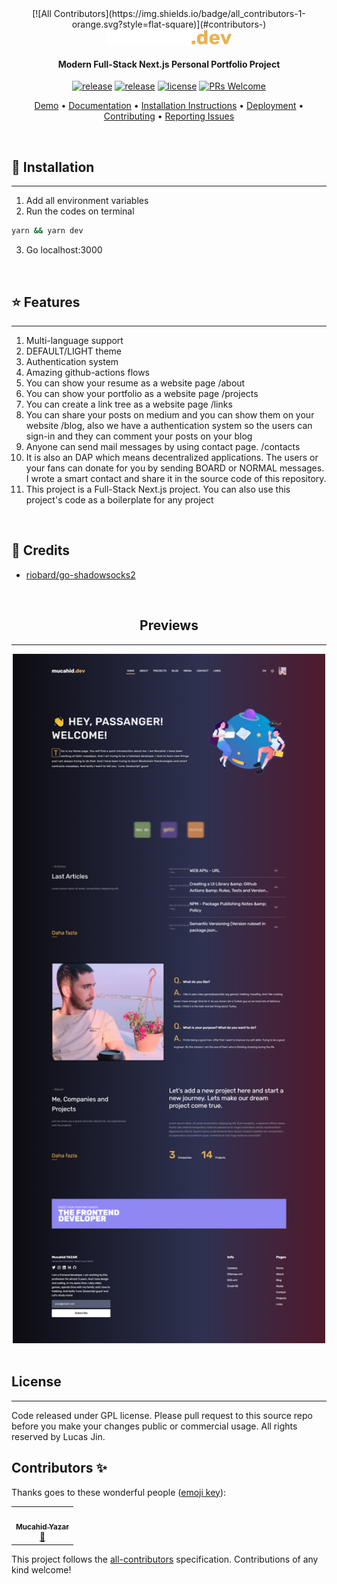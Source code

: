 <div align="center">
<!-- ALL-CONTRIBUTORS-BADGE:START - Do not remove or modify this section -->
[![All Contributors](https://img.shields.io/badge/all_contributors-1-orange.svg?style=flat-square)](#contributors-)
<!-- ALL-CONTRIBUTORS-BADGE:END -->
  <img src="public/github-brand.png" alt="mucahid.dev" width="200">
</div>
<h4 align="center">Modern Full-Stack Next.js Personal Portfolio Project</h4>

<div align="center">

[![release](https://img.shields.io/github/release/mucahidyazar/mucahid.dev/all.svg?style=flat-square)](https://github.com/mucahidyazar/mucahid.dev/releases)
[![release](https://img.shields.io/github/workflow/status/mucahidyazar/mucahid.dev/Go?style=flat-square)](https://github.com/mucahidyazar/mucahid.dev/releases)
[![license](https://img.shields.io/github/license/zhiqwang/yolov5-rt-stack?color=dfd)](LICENSE)
[![PRs Welcome](https://img.shields.io/badge/PRs-welcome-pink.svg)](https://github.com/jinfagang/yolov7/issues?q=is%3Aopen+is%3Aissue+label%3A%22help+wanted%22)

[Demo](https://mucahid.dev) •
[Documentation](https://github.com/jinfagang/yolov7) •
[Installation Instructions](https://github.com/jinfagang/yolov7) •
[Deployment](#deploy) • [Contributing](.github/CONTRIBUTING.md) •
[Reporting Issues](https://github.com/jinfagang/yolov7/issues/new?assignees=&labels=&template=bug-report.yml)

</div>

<br />

## 🚀 Installation

<hr />

1. Add all environment variables
2. Run the codes on terminal

```bash
yarn && yarn dev
```

3. Go localhost:3000

<br />

## ⭐️ Features

<hr />

1. Multi-language support
2. DEFAULT/LIGHT theme
3. Authentication system
4. Amazing github-actions flows
5. You can show your resume as a website page /about
6. You can show your portfolio as a website page /projects
7. You can create a link tree as a website page /links
8. You can share your posts on medium and you can show them on your website
   /blog, also we have a authentication system so the users can sign-in and they
   can comment your posts on your blog
9. Anyone can send mail messages by using contact page. /contacts
10. It is also an DAP which means decentralized applications. The users or your
    fans can donate for you by sending BOARD or NORMAL messages. I wrote a smart
    contact and share it in the source code of this repository.
11. This project is a Full-Stack Next.js project. You can also use this
    project's code as a boilerplate for any project

<br />

## 🎉 Credits

- [riobard/go-shadowsocks2](https://github.com/riobard/go-shadowsocks2)

<br />

<h2 align="center">Previews</h2>
<hr />
<div align="center">
  <img src="public/images/projects/mucahid.png" alt="mucahid.dev" width="500">
</div>

<br />

## License

<hr />

Code released under GPL license. Please pull request to this source repo before
you make your changes public or commercial usage. All rights reserved by Lucas
Jin.

## Contributors ✨

Thanks goes to these wonderful people ([emoji key](https://allcontributors.org/docs/en/emoji-key)):

<!-- ALL-CONTRIBUTORS-LIST:START - Do not remove or modify this section -->
<!-- prettier-ignore-start -->
<!-- markdownlint-disable -->
<table>
  <tr>
    <td align="center"><a href="http://mucahid.dev"><img src="https://avatars.githubusercontent.com/u/52811808?v=4?s=100" width="100px;" alt=""/><br /><sub><b>Mucahid Yazar</b></sub></a><br /><a href="#maintenance-mucahidyazar" title="Maintenance">🚧</a></td>
  </tr>
</table>

<!-- markdownlint-restore -->
<!-- prettier-ignore-end -->

<!-- ALL-CONTRIBUTORS-LIST:END -->

This project follows the [all-contributors](https://github.com/all-contributors/all-contributors) specification. Contributions of any kind welcome!